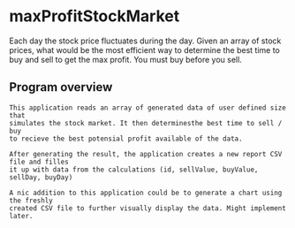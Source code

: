 # maxProfitStockMarket
Each day the stock price fluctuates during the day.  Given an array of stock prices, what would be the most efficient way to determine the best time to buy and sell to get the max profit. You must buy before you sell.
<br>

## Program overview
```
This application reads an array of generated data of user defined size that 
simulates the stock market. It then determinesthe best time to sell / buy 
to recieve the best potensial profit available of the data.

After generating the result, the application creates a new report CSV file and filles
it up with data from the calculations (id, sellValue, buyValue, sellDay, buyDay)

A nic addition to this application could be to generate a chart using the freshly
created CSV file to further visually display the data. Might implement later.
```
